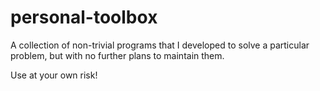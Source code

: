 personal-toolbox
===

A collection of non-trivial programs that I developed to solve a particular problem, but with no further plans to
maintain them.

Use at your own risk!
